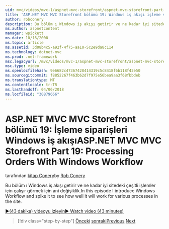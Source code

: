 ```yaml
---
uid: mvc/videos/mvc-1/aspnet-mvc-storefront/aspnet-mvc-storefront-part-19-processing-orders-with-windows-workflow
title: 'ASP.NET MVC MVC Storefront bölümü 19: Windows iş akışı işleme siparişleri | Microsoft Docs'
author: robconery
description: Bu bölüm ı Windows iş akışı getirir ve ne kadar iyi sitedeki çeşitli işlemler için çalışır görmek için ani değişiklik.
ms.author: aspnetcontent
manager: wpickett
ms.date: 10/16/2008
ms.topic: article
ms.assetid: 3d08b4c5-a92f-4f75-aa10-5c2e9da8c114
ms.technology: dotnet-mvc
ms.prod: .net-framework
msc.legacyurl: /mvc/videos/mvc-1/aspnet-mvc-storefront/aspnet-mvc-storefront-part-19-processing-orders-with-windows-workflow
msc.type: video
ms.openlocfilehash: 9e6682c47367428414319c5c8418f6b118f42e50
ms.sourcegitcommit: f8852267f463b62d7f975e56bea9aa3f68fbbdeb
ms.translationtype: MT
ms.contentlocale: tr-TR
ms.lasthandoff: 04/06/2018
ms.locfileid: "30879666"
---
```

<a name="aspnet-mvc-mvc-storefront-part-19-processing-orders-with-windows-workflow"></a><span data-ttu-id="c6aae-103">ASP.NET MVC MVC Storefront bölümü 19: İşleme siparişleri Windows iş akışı</span><span class="sxs-lookup"><span data-stu-id="c6aae-103">ASP.NET MVC MVC Storefront Part 19: Processing Orders With Windows Workflow</span></span>
====================
<span data-ttu-id="c6aae-104">tarafından [kitap Conery](https://github.com/robconery)</span><span class="sxs-lookup"><span data-stu-id="c6aae-104">by [Rob Conery](https://github.com/robconery)</span></span>

<span data-ttu-id="c6aae-105">Bu bölüm ı Windows iş akışı getirir ve ne kadar iyi sitedeki çeşitli işlemler için çalışır görmek için ani değişiklik.</span><span class="sxs-lookup"><span data-stu-id="c6aae-105">In this episode I introduce Windows Workflow and spike it to see how well it will work for various processes in the site.</span></span>

[<span data-ttu-id="c6aae-106">&#9654;(43 dakika) videoyu izleyin</span><span class="sxs-lookup"><span data-stu-id="c6aae-106">&#9654; Watch video (43 minutes)</span></span>](https://channel9.msdn.com/Blogs/ASP-NET-Site-Videos/aspnet-mvc-mvc-storefront-part-19-processing-orders-with-windows-workflow)

> [!div class="step-by-step"]
> <span data-ttu-id="c6aae-107">[Önceki](aspnet-mvc-storefront-part-18-creating-an-experience.md)
> [sonraki](aspnet-mvc-storefront-part-19a-windows-workflow-followup.md)</span><span class="sxs-lookup"><span data-stu-id="c6aae-107">[Previous](aspnet-mvc-storefront-part-18-creating-an-experience.md)
[Next](aspnet-mvc-storefront-part-19a-windows-workflow-followup.md)</span></span>
